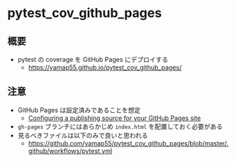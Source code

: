 # pytest_cov_github_pages

## 概要

- pytest の coverage を GitHub Pages にデプロイする
  - https://yamap55.github.io/pytest_cov_github_pages/

## 注意

- GitHub Pages は設定済みであることを想定
  - [Configuring a publishing source for your GitHub Pages site](https://docs.github.com/en/pages/getting-started-with-github-pages/configuring-a-publishing-source-for-your-github-pages-site)
- `gh-pages` ブランチにはあらかじめ `index.html` を配置しておく必要がある
- 見るべきファイルは以下のみで良いと思われる
  - https://github.com/yamap55/pytest_cov_github_pages/blob/master/.github/workflows/pytest.yml
